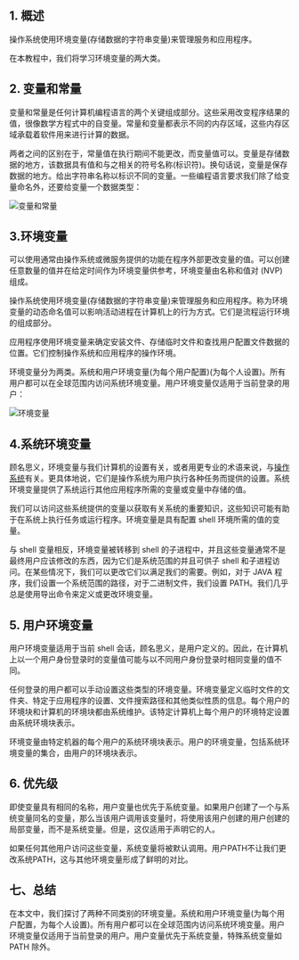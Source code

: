 ## 1. 概述

操作系统使用环境变量(存储数据的字符串变量)来管理服务和应用程序。

在本教程中，我们将学习环境变量的两大类。

## 2. 变量和常量

变量和常量是任何计算机编程语言的两个关键组成部分。这些采用改变程序结果的值，很像数学方程式中的自变量。常量和变量都表示不同的内存区域，这些内存区域承载着软件用来进行计算的数据。

两者之间的区别在于，常量值在执行期间不能更改，而变量值可以。变量是存储数据的地方，该数据具有值和与之相关的符号名称(标识符)。换句话说，变量是保存数据的地方。给出字符串名称以标识不同的变量。一些编程语言要求我们除了给变量命名外，还要给变量一个数据类型：

![变量和常量](https://www.baeldung.com/wp-content/uploads/sites/4/2022/08/Variables-and-Constants-1.png)

 

## 3.环境变量

可以使用通常由操作系统或微服务提供的功能在程序外部更改变量的值。可以创建任意数量的值并在给定时间作为环境变量供参考，环境变量由名称和值对 (NVP) 组成。

操作系统使用环境变量(存储数据的字符串变量)来管理服务和应用程序。称为环境变量的动态命名值可以影响活动进程在计算机上的行为方式。它们是流程运行环境的组成部分。

应用程序使用环境变量来确定安装文件、存储临时文件和查找用户配置文件数据的位置。它们控制操作系统和应用程序的操作环境。

环境变量分为两类。系统和用户环境变量(为每个用户配置)(为每个人设置)。所有用户都可以在全球范围内访问系统环境变量。用户环境变量仅适用于当前登录的用户：

![环境变量](https://www.baeldung.com/wp-content/uploads/sites/4/2022/08/Environment-Variables.png)

## 4.系统环境变量

顾名思义，环境变量与我们计算机的设置有关，或者用更专业的术语来说，与[操作系统](https://www.baeldung.com/cs/os-types)有关。更具体地说，它们是操作系统为用户执行各种任务而提供的设置。系统环境变量提供了系统运行其他应用程序所需的变量或变量中存储的值。

我们可以访问这些系统提供的变量以获取有关系统的重要知识，这些知识可能有助于在系统上执行任务或运行程序。环境变量是具有配置 shell 环境所需的值的变量。

与 shell 变量相反，环境变量被转移到 shell 的子进程中，并且这些变量通常不是最终用户应该修改的东西，因为它们是系统范围的并且可供子 shell 和子进程访问。在某些情况下，我们可以更改它们以满足我们的需要。例如，对于 JAVA 程序，我们设置一个系统范围的路径，对于二进制文件，我们设置 PATH。我们几乎总是使用导出命令来定义或更改环境变量。

## 5. 用户环境变量

用户环境变量适用于当前 shell 会话，顾名思义，是用户定义的。因此，在计算机上以一个用户身份登录时的变量值可能与以不同用户身份登录时相同变量的值不同。

任何登录的用户都可以手动设置这些类型的环境变量。环境变量定义临时文件的文件夹、特定于应用程序的设置、文件搜索路径和其他类似性质的信息。每个用户的环境块和计算机的环境块都由系统维护。该特定计算机上每个用户的环境特定设置由系统环境块表示。

环境变量由特定机器的每个用户的系统环境块表示。用户的环境变量，包括系统环境变量的集合，由用户的环境块表示。

## 6. 优先级

即使变量具有相同的名称，用户变量也优先于系统变量。如果用户创建了一个与系统变量同名的变量，那么当该用户调用该变量时，将使用该用户创建的用户创建的局部变量，而不是系统变量。但是，这仅适用于声明它的人。

如果任何其他用户访问这些变量，系统变量将被默认调用。用户PATH不让我们更改系统PATH，这与其他环境变量形成了鲜明的对比。

## 七、总结

在本文中，我们探讨了两种不同类别的环境变量。系统和用户环境变量(为每个用户配置，为每个人设置)。所有用户都可以在全球范围内访问系统环境变量。用户环境变量仅适用于当前登录的用户。用户变量优先于系统变量，特殊系统变量如 PATH 除外。
